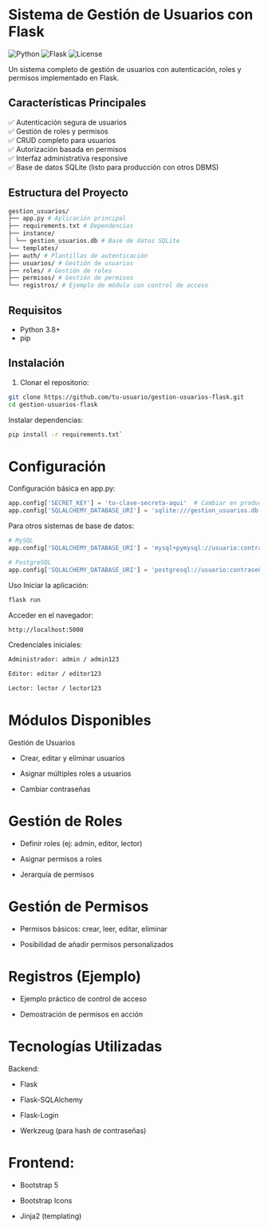 # Sistema de Gestión de Usuarios con Flask

![Python](https://img.shields.io/badge/Python-3.8+-blue.svg)
![Flask](https://img.shields.io/badge/Flask-2.0+-green.svg)
![License](https://img.shields.io/badge/License-MIT-yellow.svg)

Un sistema completo de gestión de usuarios con autenticación, roles y permisos implementado en Flask.

## Características Principales

✅ Autenticación segura de usuarios  
✅ Gestión de roles y permisos  
✅ CRUD completo para usuarios  
✅ Autorización basada en permisos  
✅ Interfaz administrativa responsive  
✅ Base de datos SQLite (listo para producción con otros DBMS)  

## Estructura del Proyecto
```bash
gestion_usuarios/
├── app.py # Aplicación principal
├── requirements.txt # Dependencias
├── instance/
│ └── gestion_usuarios.db # Base de datos SQLite
└── templates/
├── auth/ # Plantillas de autenticación
├── usuarios/ # Gestión de usuarios
├── roles/ # Gestión de roles
├── permisos/ # Gestión de permisos
└── registros/ # Ejemplo de módulo con control de acceso
```

## Requisitos

- Python 3.8+
- pip

## Instalación

1. Clonar el repositorio:
```bash
git clone https://github.com/tu-usuario/gestion-usuarios-flask.git
cd gestion-usuarios-flask
```
Instalar dependencias:

```bash
pip install -r requirements.txt`
```
# Configuración
Configuración básica en app.py:

```python
app.config['SECRET_KEY'] = 'tu-clave-secreta-aqui'  # Cambiar en producción!
app.config['SQLALCHEMY_DATABASE_URI'] = 'sqlite:///gestion_usuarios.db'
```
Para otros sistemas de base de datos:

```python
# MySQL
app.config['SQLALCHEMY_DATABASE_URI'] = 'mysql+pymysql://usuario:contraseña@localhost/nombre_db'

# PostgreSQL
app.config['SQLALCHEMY_DATABASE_URI'] = 'postgresql://usuario:contraseña@localhost/nombre_db'
```
Uso
Iniciar la aplicación:

```bash
flask run
```
Acceder en el navegador:
```bash
http://localhost:5000
```
Credenciales iniciales:
```bash
Administrador: admin / admin123

Editor: editor / editor123

Lector: lector / lector123
```
# Módulos Disponibles
Gestión de Usuarios
- Crear, editar y eliminar usuarios

- Asignar múltiples roles a usuarios

- Cambiar contraseñas

# Gestión de Roles
- Definir roles (ej: admin, editor, lector)

- Asignar permisos a roles

- Jerarquía de permisos

# Gestión de Permisos
- Permisos básicos: crear, leer, editar, eliminar

- Posibilidad de añadir permisos personalizados

# Registros (Ejemplo)
- Ejemplo práctico de control de acceso

- Demostración de permisos en acción

# Tecnologías Utilizadas
Backend:

- Flask

- Flask-SQLAlchemy

- Flask-Login

- Werkzeug (para hash de contraseñas)

# Frontend:

- Bootstrap 5

- Bootstrap Icons

- Jinja2 (templating)